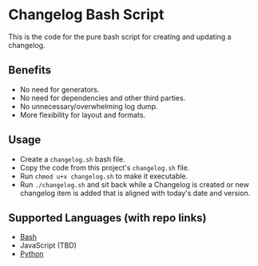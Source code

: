 # Changelog Bash Script

This is the code for the pure bash script for creating and updating a changelog.

## Benefits 
- No need for generators.
- No need for dependencies and other third parties.
- No unnecessary/overwhelming log dump.
- More flexibility for layout and formats.

## Usage
- Create a `changelog.sh` bash file.
- Copy the code from this project's `changelog.sh` file.
- Run `chmod u+x changelog.sh` to make it executable.
- Run `./changelog.sh` and sit back while a Changelog is created or new changelog item is added that is aligned with today's date and version.

## Supported Languages (with repo links)
- [Bash](https://github.com/macro6461/changelog-bash)
- JavaScript (TBD)
- [Python](https://github.com/macro6461/changelog-python)